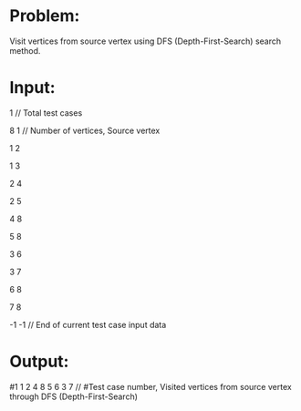 # Problem:
Visit vertices from source vertex using DFS (Depth-First-Search) search method.



# Input:
1   // Total test cases

8 1   // Number of vertices, Source vertex

1 2

1 3

2 4

2 5

4 8

5 8

3 6

3 7

6 8

7 8

-1 -1   // End of current test case input data



# Output:
#1 1 2 4 8 5 6 3 7 // #Test case number, Visited vertices from source vertex through DFS (Depth-First-Search)
